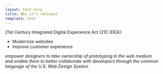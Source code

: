 ```yaml
---
layout: text-only
title: Why it’s relevant
template: text
---
```


21st Century Integrated Digital Experience Act (21C IDEA):

- Modernize websites
- Improve customer experience

*empower designers to take ownership of prototyping in the web medium and enable them to better collaborate with developers through the common language of the U.S. Web Design System*
